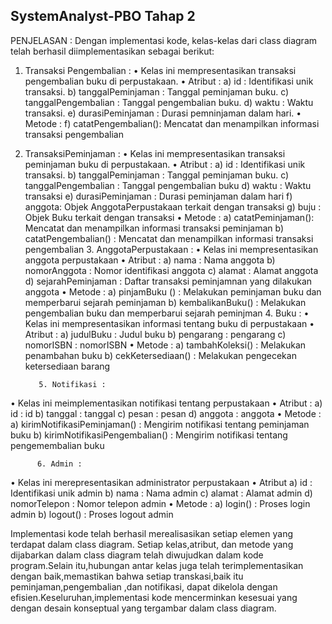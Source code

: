 ## SystemAnalyst-PBO Tahap 2

PENJELASAN : 
Dengan implementasi kode, kelas-kelas dari class diagram telah berhasil diimplementasikan sebagai berikut:
1. Transaksi Pengembalian : 
•	Kelas ini mempresentasikan transaksi pengembalian buku di perpustakaan.
•	Atribut :
a)	id : Identifikasi unik transaksi.
b)	tanggalPeminjaman : Tanggal peminjaman buku.
c)	tanggalPengembalian : Tanggal pengembalian buku.
d)	waktu : Waktu transaksi.
e)	durasiPeminjaman : Durasi pemninjaman dalam hari.
•	Metode :
f)	catatPengembalian(): Mencatat dan menampilkan informasi transaksi pengembalian

2. TransaksiPeminjaman : 
•	Kelas ini mempresentasikan transaksi peminjaman buku di perpustakaan.
•	Atribut :
a)	id : Identifikasi unik transaksi.
b)	tanggalPeminjaman : Tanggal peminjaman buku.
c)	tanggalPengembalian : Tanggal pengembalian buku
d)	waktu : Waktu transaksi
e)	durasiPeminjaman : Durasi peminjaman dalam hari
f)	anggota: Objek AnggotaPerpustakaan terkait dengan transaksi
g)	buju : Objek Buku terkait dengan transaksi
•	Metode :
a)	catatPeminjaman(): Mencatat dan menampilkan informasi transaksi peminjaman 
b)	catatPengembalian() : Mencatat dan menampilkan informasi transaksi pengembalian
      3. AnggotaPerpustakaan : 
•	Kelas ini mempresentasikan anggota perpustakaan
•	Atribut : 
a)	nama : Nama anggota 
b)	nomorAnggota : Nomor identifikasi anggota
c)	alamat : Alamat anggota
d)	sejarahPeminjaman : Daftar transaksi peminjamnan yang dilakukan anggota
•	Metode :
a)	pinjamBuku () : Melakukan peminjaman buku dan memperbarui sejarah peminjaman
b)	kembalikanBuku() : Melakukan pengembalian buku dan memperbarui sejarah peminjman
          4. Buku : 
•	Kelas ini mempresentasikan informasi tentang buku di perpustakaan
•	Atribut : 
a)	judulBuku : Judul buku
b)	pengarang : pengarang
c)	nomorISBN : nomorISBN
•		Metode :
a)	tambahKoleksi() : Melakukan penambahan buku
b)	cekKetersediaan() : Melakukan pengecekan ketersediaan barang
	
          5. Notifikasi :
•	Kelas ini meimplementasikan notifikasi tentang perpustakaan 
•	Atribut :
a)	id : id
b)	tanggal : tanggal
c)	pesan : pesan 
d)	anggota : anggota
•	   	Metode :
a)	kirimNotifikasiPeminjaman() : Mengirim notifikasi tentang peminjaman buku
b)	kirimNotifikasiPengembalian() : Mengirim notifikasi tentang pengemembalian buku

          6. Admin :
•	Kelas ini merepresentasikan administrator perpustakaan
•	Atribut
a)	id : Identifikasi unik admin
b)	nama : Nama admin
c)	alamat : Alamat admin
d)	nomorTelepon : Nomor telepon admin
•	    	Metode :
a)	login() : Proses login admin
b)	logout() : Proses logout admin

Implementasi kode telah berhasil merealisasikan setiap elemen yang terdapat dalam class diagram. Setiap kelas,atribut, dan metode yang dijabarkan dalam class diagram telah diwujudkan dalam kode program.Selain itu,hubungan antar kelas juga telah terimplementasikan dengan baik,memastikan bahwa setiap transkasi,baik itu peminjaman,pengembalian ,dan notifikasi, dapat dikelola dengan efisien.Keseluruhan,implementasi kode mencerminkan kesesuai yang dengan desain konseptual yang tergambar dalam class diagram.

